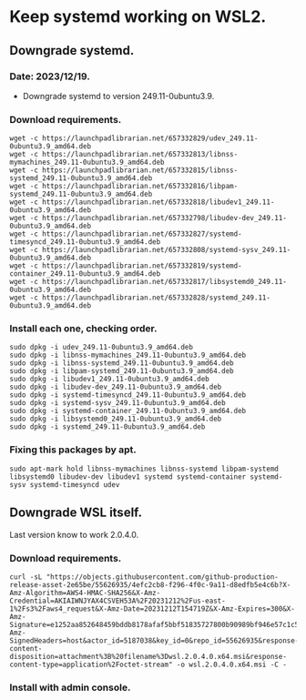 # Keep systemd working on WSL2.

## Downgrade systemd.

### Date: 2023/12/19.

* Downgrade systemd to version 249.11-0ubuntu3.9.

### Download requirements.

```console
wget -c https://launchpadlibrarian.net/657332829/udev_249.11-0ubuntu3.9_amd64.deb
wget -c https://launchpadlibrarian.net/657332813/libnss-mymachines_249.11-0ubuntu3.9_amd64.deb
wget -c https://launchpadlibrarian.net/657332815/libnss-systemd_249.11-0ubuntu3.9_amd64.deb
wget -c https://launchpadlibrarian.net/657332816/libpam-systemd_249.11-0ubuntu3.9_amd64.deb
wget -c https://launchpadlibrarian.net/657332818/libudev1_249.11-0ubuntu3.9_amd64.deb
wget -c https://launchpadlibrarian.net/657332798/libudev-dev_249.11-0ubuntu3.9_amd64.deb
wget -c https://launchpadlibrarian.net/657332827/systemd-timesyncd_249.11-0ubuntu3.9_amd64.deb
wget -c https://launchpadlibrarian.net/657332808/systemd-sysv_249.11-0ubuntu3.9_amd64.deb
wget -c https://launchpadlibrarian.net/657332819/systemd-container_249.11-0ubuntu3.9_amd64.deb
wget -c https://launchpadlibrarian.net/657332817/libsystemd0_249.11-0ubuntu3.9_amd64.deb
wget -c https://launchpadlibrarian.net/657332828/systemd_249.11-0ubuntu3.9_amd64.deb
```

### Install each one, checking order.

```console
sudo dpkg -i udev_249.11-0ubuntu3.9_amd64.deb
sudo dpkg -i libnss-mymachines_249.11-0ubuntu3.9_amd64.deb
sudo dpkg -i libnss-systemd_249.11-0ubuntu3.9_amd64.deb
sudo dpkg -i libpam-systemd_249.11-0ubuntu3.9_amd64.deb
sudo dpkg -i libudev1_249.11-0ubuntu3.9_amd64.deb
sudo dpkg -i libudev-dev_249.11-0ubuntu3.9_amd64.deb
sudo dpkg -i systemd-timesyncd_249.11-0ubuntu3.9_amd64.deb
sudo dpkg -i systemd-sysv_249.11-0ubuntu3.9_amd64.deb
sudo dpkg -i systemd-container_249.11-0ubuntu3.9_amd64.deb
sudo dpkg -i libsystemd0_249.11-0ubuntu3.9_amd64.deb
sudo dpkg -i systemd_249.11-0ubuntu3.9_amd64.deb
```

### Fixing this packages by apt.

```console
sudo apt-mark hold libnss-mymachines libnss-systemd libpam-systemd libsystemd0 libudev-dev libudev1 systemd systemd-container systemd-sysv systemd-timesyncd udev
```

## Downgrade WSL itself.

Last version know to work 2.0.4.0.

### Download requirements.

```console
curl -sL "https://objects.githubusercontent.com/github-production-release-asset-2e65be/55626935/4efc2cb8-f296-4f0c-9a11-d8edfb5e4c6b?X-Amz-Algorithm=AWS4-HMAC-SHA256&X-Amz-Credential=AKIAIWNJYAX4CSVEH53A%2F20231212%2Fus-east-1%2Fs3%2Faws4_request&X-Amz-Date=20231212T154719Z&X-Amz-Expires=300&X-Amz-Signature=e1252aa852648459bddb8178afaf5bbf51835727800b90989bf946e57c1c5cfd&X-Amz-SignedHeaders=host&actor_id=5187038&key_id=0&repo_id=55626935&response-content-disposition=attachment%3B%20filename%3Dwsl.2.0.4.0.x64.msi&response-content-type=application%2Foctet-stream" -o wsl.2.0.4.0.x64.msi -C -
```

### Install with admin console.
